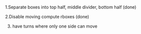 1.Separate boxes into top half, middle divider, bottom half (done)

2.Disable moving compute rboxes (done)

3. have turns where only one side can move
